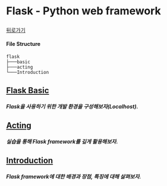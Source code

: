 # Flask - Python web framework

##### 

[뒤로가기](/web/README.md)

#### File Structure

```
flask
├───basic
├───acting
└───Introduction
```

## [Flask Basic](/web/flask/basic/README.md)

##### Flask을 사용하기 위한 개발 환경을 구성해보자(Localhost).

## [Acting](/web/flask/acting/README.md)

##### 실습을 통해 Flask framework를 깊게 활용해보자.  

## [Introduction](/web/flask/introduction/README.md)

##### Flask framework에 대한 배경과 장점, 특징에 대해 살펴보자.  


